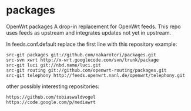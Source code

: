 packages
========

OpenWrt packages
A drop-in replacement for OpenWrt feeds.
This repo uses feeds as upstream and integrates updates not yet in upstream.


In feeds.conf.default replace the first line with this repository
example: 
  
    src-git packages git://github.com/nakarotori/packages.git
    src-svn xwrt http://x-wrt.googlecode.com/svn/trunk/package
    src-git luci git://nbd.name/luci.git
    src-git routing git://github.com/openwrt-routing/packages.git
    src-git telephony http://feeds.openwrt.nanl.de/openwrt/telephony.git
  
other possibly interesting repositories:
    
    https://github.com/tobiaswaldvogel
    https://code.google.com/p/mediawrt
